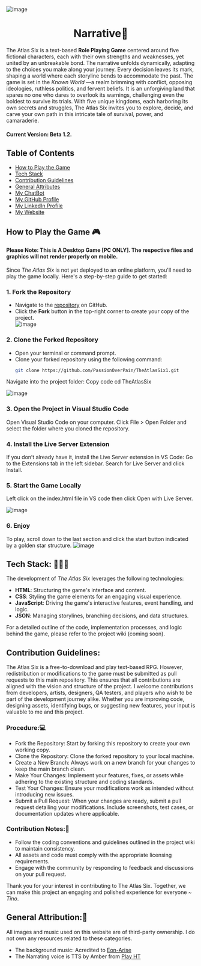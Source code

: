 
![image](https://github.com/user-attachments/assets/1e55627b-c1ec-4f27-ad84-2457e05c2063)

<h1 Narrative style="text-align:center"> Narrative🔎</h1>
The Atlas Six is a text-based <b>Role Playing Game</b> centered around five fictional characters, each with their own strengths and weaknesses, yet united by an unbreakable bond. The narrative unfolds dynamically, adapting to the choices you make along your journey. Every decision leaves its mark, shaping a world where each storyline bends to accommodate the past.
The game is set in the <i>Known World </i>—a realm brimming with conflict, opposing ideologies, ruthless politics, and fervent beliefs. It is an unforgiving land that spares no one who dares to overlook its warnings, challenging even the boldest to survive its trials.
With five unique kingdoms, each harboring its own secrets and struggles, The Atlas Six invites you to explore, decide, and carve your own path in this intricate tale of survival, power, and camaraderie.

#### Current Version: Beta 1.2.

## Table of Contents
- [How to Play the Game](https://github.com/PassionOverPain/TheAtlasSix?tab=readme-ov-file#how-to-play-the-game--)
- [Tech Stack](https://github.com/PassionOverPain/TheAtlasSix?tab=readme-ov-file#tech-stack--%EF%B8%8F)
- [Contribution Guidelines](https://github.com/PassionOverPain/TheAtlasSix?tab=readme-ov-file#contribution-guidelines)
- [General Attributes](https://github.com/PassionOverPain/TheAtlasSix?tab=readme-ov-file#general-attributes)
- [My ChatBot](https://cdn.botpress.cloud/webchat/v2.2/shareable.html?configUrl=https://files.bpcontent.cloud/2024/12/06/17/20241206170532-B1MKLU7F.json) 
- [My GitHub Profile](https://github.com/PassionOverPain/)
- [My LinkedIn Profile](https://www.linkedin.com/in/tinotenda-mhedziso/)
- [My Website](https://tinotenda-mhedziso.pages.dev/)
  
## How to Play the Game  🎮

#### Please Note: This is A Desktop Game [PC ONLY]. The respective files and graphics will not render properly on mobile.
Since *The Atlas Six* is not yet deployed to an online platform, you'll need to play the game locally. Here's a step-by-step guide to get started:  

### 1. Fork the Repository  
- Navigate to the [repository](https://github.com/PassionOverPain/TheAtlasSix1) on GitHub.  
- Click the **Fork** button in the top-right corner to create your copy of the project.  
![image](https://github.com/user-attachments/assets/93634696-507f-43a0-a18f-510fec9188ef)

### 2. Clone the Forked Repository  
- Open your terminal or command prompt.  
- Clone your forked repository using the following command:  
  ```bash  
  git clone https://github.com/PassionOverPain/TheAtlasSix1.git  
Navigate into the project folder:
Copy code
cd TheAtlasSix

![image](https://github.com/user-attachments/assets/99c6e373-3242-4612-bdab-748832de3183)

### 3. Open the Project in Visual Studio Code
Open Visual Studio Code on your computer.
Click File > Open Folder and select the folder where you cloned the repository. <br>
### 4. Install the Live Server Extension
If you don’t already have it, install the Live Server extension in VS Code:
Go to the Extensions tab in the left sidebar.
Search for Live Server and click Install. <br>
### 5. Start the Game Locally
Left click on the index.html file in VS code then click Open with Live Server. <br>

![image](https://github.com/user-attachments/assets/33dd3571-f9e7-4362-9a30-38730432d4d7)


### 6. Enjoy
To play, scroll down to the last section and click the start button indicated by a golden star structure.
![image](https://github.com/user-attachments/assets/bad58c3b-54fd-4ac6-8b71-dc84cc07c055)

## Tech Stack:  👷🏿‍♂️

The development of *The Atlas Six* leverages the following technologies:  
- **HTML**: Structuring the game's interface and content.  
- **CSS**: Styling the game elements for an engaging visual experience.  
- **JavaScript**: Driving the game's interactive features, event handling, and logic.  
- **JSON**: Managing storylines, branching decisions, and data structures.  

For a detailed outline of the code, implementation processes, and logic behind the game, please refer to the project wiki (coming soon).
## Contribution Guidelines:
The Atlas Six is a free-to-download and play text-based RPG. However, redistribution or modifications to the game must be submitted as pull requests to this main repository. This ensures that all contributions are aligned with the vision and structure of the project.
I welcome contributions from developers, artists, designers, QA testers, and players who wish to be part of the development journey alike. Whether you are improving code, designing assets, identifying bugs, or suggesting new features, your input is valuable to me and this project.

### Procedure:💻
<ul>
<li>Fork the Repository: Start by forking this repository to create your own working copy.</li>
<li>Clone the Repository: Clone the forked repository to your local machine.</li>
<li>Create a New Branch: Always work on a new branch for your changes to keep the main branch clean.</li>
<li>Make Your Changes: Implement your features, fixes, or assets while adhering to the existing structure and coding standards.</li>
<li>Test Your Changes: Ensure your modifications work as intended without introducing new issues.</li>
<li>Submit a Pull Request: When your changes are ready, submit a pull request detailing your modifications. Include screenshots, test cases, or documentation updates where applicable.</li>
</ul>

### Contribution Notes:📝
<ul>
<li>Follow the coding conventions and guidelines outlined in the project wiki to maintain consistency.</li>
<li>All assets and code must comply with the appropriate licensing requirements.</li>
<li>Engage with the community by responding to feedback and discussions on your pull request.</li>
</ul>
Thank you for your interest in contributing to The Atlas Six. Together, we can make this project an engaging and polished experience for everyone ~ <i>Tino</i>.

## General Attribution:🌟
All images and music used on this website are of third-party ownership. I do not own any resources related to these categories.
<ul>
<li>The background music: Acredited to <a href="https://www.youtube.com/watch?v=Rh7j_xsIu9Q&ab_channel=Eon">Eon-Arise</a></li>
<li>The Narrating voice is TTS by Amber from <a href="https://play.ht/">Play HT</a></li>
</ul>
